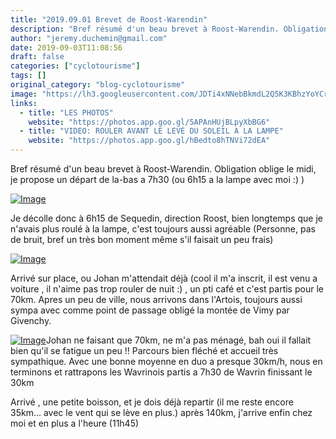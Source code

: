 ```yaml
---
title: "2019.09.01 Brevet de Roost-Warendin"
description: "Bref résumé d'un beau brevet à Roost-Warendin. Obligation oblige le midi, je propose un départ de la-bas a 7h30 (ou 6h15 a la lampe avec moi :) )"
author: "jeremy.duchemin@gmail.com"
date: 2019-09-03T11:08:56
draft: false
categories: ["cyclotourisme"]
tags: []
original_category: "blog-cyclotourisme"
image: "https://lh3.googleusercontent.com/JDTi4xNNebBkmdL2Q5K3KBhzYoYCroBcI4do_SgbWUj8gVa227490GBcFZwXVHi8J3O-ezUAxiBurYt-vzGsD4O-ZKp6KlODnic3JRzrgmJlMtdlOnbXcvSAt62N5GzRygUoLDfbESpcaWfwtHH5WDC857QmJ11v9G3t7Xb_AbBscPYhIs3V2GoCwXTeAtCiwGy2nzFB1QaTGKBfN0gIjs2cH-_yXe6uRygu5-x-ROiLkemE7_Mr-hNf9GCQKYSHnwphSVzOcUfTLOjHfHRH2OX53tfBnr2gwytki9AGHYxWjWikkAQ71xi66V-B0Ls3irEpB_JGGOkohFW5YIx2sLASu6tb-ooUWo1qmWZ_n3qJ7Ac1tbvgisVCq9d5vj4HU2NPZ-S0GOLV0QSldaLjYJOz9P0dC8PvHcWUeGtHcgkhJryztdHRtqxOskjTSqep-NNJVyVYCSrgX4KMBehHA-ItRfMjzxzOWtasI4QldTzQrcLtuqb-qcuYmudWW6KbKoEF2VJOkur4Kd4uiwn3p4nzpvbr6QVv7R1A2UochEG5U55FItx1ZXSnbPakxStotU29oZpXHcs1VpgkrCaiPAL3kajeF5QqUGPWosV_JRuro68iW5QTNDstfoaHWLoq_O6PjBGKIwmw-UUtUyLJT26UUmD7pJFIXv-bgZvLjnn9XqsWkIozQiO6fmMvdI0ggljwXKmH3HVT6mKUcPwavz_K7CfaBeOHmzicIMg5TxfcI6w8=w946-h709-no"
links:
  - title: "LES PHOTOS"
    website: "https://photos.app.goo.gl/5APAnHUjBLpyXbBG6"
  - title: "VIDEO: ROULER AVANT LE LEVÉ DU SOLEIL A LA LAMPE"
    website: "https://photos.app.goo.gl/hBedto8hTNVi72dEA"
---
```


Bref résumé d'un beau brevet à Roost-Warendin.&nbsp;Obligation oblige le midi, je propose un départ de la-bas a 7h30 (ou 6h15 a la lampe avec moi :) )

<!--more-->

[![Image](http://www.cyclo-club-wavrin.fr/images/fixed_links/490-fulltext-6c6a6c87-w1261-h709-no.jpg)](http://www.cyclo-club-wavrin.fr/images/fixed_links/490-fulltext-6c6a6c87-w1261-h709-no.jpg)

Je décolle donc à 6h15 de Sequedin, direction Roost, bien longtemps que je n'avais plus roulé à la lampe, c'est toujours aussi agréable (Personne, pas de bruit, bref un très bon moment même s'il faisait un peu frais)

[![Image](https://lh3.googleusercontent.com/pk0eDJ9TWLRQlQc66pOYPTK6bp0s8mfcO5Is30_6vp2Q7pylJ8B1pBc0XLRLK7abX0Qukws4L1Yr3twYdjcunqTuEcaoDHMxPB0hB02l-yylrBUmPqcod2mA0p2ww2g-U23zqtZcTHKPnmlzBJSLZ0nAUENoeX3c1kHKuXswkx68tWsCEbM6w-vEIwKicl38rSl7k8hkb1z2C2vrRTmijC0_picgtiHV3Bhkw6iEuMd1-xQFTLAk8Tod9tIBmprY0Z44MFzDtf65JNNTjdGxQgT3SSOAhUxpNIgB4oMkR_xvndwhzm4iYx3BfcJz6VCGW-DI75gFgHiCjYwLsMXmCQHVP2-vv3aJSq50PIekDJoj53OUNMwgegw8h90Z6zIUBGcWyLFQjSXWiT2-3xvYw-XmmfJdg6dRvKOgjms9KbsunCSHYgfbWVgNb3Up-bczkYPPNuKRzy4XO2i1Ox__NydufKvtbDl3TuDpzOjyqIllQKBe0a7ScbZ_nQh5aVn4wJhd41uuesH6zx6Ev-YbLDhBIVFHwrjw4xWKoTg14a2w8YSBSe7L92j_Sbe_L1wqsEKT0cb0EniuH0he39YZ1GUair2AL6cr-FDZN7yIXBaEIXCK8AcTe5cixBMcAr-4yReW_2icjvTaRGNiQc81IRoaCU1-hlOwJFIc7glYFZTKP3zKRobwaQKG4HQTxSV_Ks4x417Ka0axRV-c29_qC3RBr__A4gyW4uPNLkGL6dCiGSTM=w1261-h709-no)](https://lh3.googleusercontent.com/pk0eDJ9TWLRQlQc66pOYPTK6bp0s8mfcO5Is30_6vp2Q7pylJ8B1pBc0XLRLK7abX0Qukws4L1Yr3twYdjcunqTuEcaoDHMxPB0hB02l-yylrBUmPqcod2mA0p2ww2g-U23zqtZcTHKPnmlzBJSLZ0nAUENoeX3c1kHKuXswkx68tWsCEbM6w-vEIwKicl38rSl7k8hkb1z2C2vrRTmijC0_picgtiHV3Bhkw6iEuMd1-xQFTLAk8Tod9tIBmprY0Z44MFzDtf65JNNTjdGxQgT3SSOAhUxpNIgB4oMkR_xvndwhzm4iYx3BfcJz6VCGW-DI75gFgHiCjYwLsMXmCQHVP2-vv3aJSq50PIekDJoj53OUNMwgegw8h90Z6zIUBGcWyLFQjSXWiT2-3xvYw-XmmfJdg6dRvKOgjms9KbsunCSHYgfbWVgNb3Up-bczkYPPNuKRzy4XO2i1Ox__NydufKvtbDl3TuDpzOjyqIllQKBe0a7ScbZ_nQh5aVn4wJhd41uuesH6zx6Ev-YbLDhBIVFHwrjw4xWKoTg14a2w8YSBSe7L92j_Sbe_L1wqsEKT0cb0EniuH0he39YZ1GUair2AL6cr-FDZN7yIXBaEIXCK8AcTe5cixBMcAr-4yReW_2icjvTaRGNiQc81IRoaCU1-hlOwJFIc7glYFZTKP3zKRobwaQKG4HQTxSV_Ks4x417Ka0axRV-c29_qC3RBr__A4gyW4uPNLkGL6dCiGSTM=w1261-h709-no)

Arrivé sur place, ou Johan m'attendait déjà (cool il m'a inscrit, il est venu a voiture , il n'aime pas trop rouler de nuit :) , un pti café et c'est partis pour le 70km. Apres un peu de ville, nous arrivons dans l'Artois, toujours aussi sympa avec comme point de passage obligé la montée de Vimy par Givenchy.

[![Image](https://lh3.googleusercontent.com/AUuSFO27DoUSnFCHr6jwHsng_Jhc0hQy2Z2kufEDvzcvlcE56q24p4lGgob1riPEUIbid0xca2wo7fou1oEq_4OzvD5TaK5c3dkFrqr75r77pkpYjBC_mx-uYkc35L3-oYXv4CT3C5EtVCPCvGYbf9PpkOvRnE32uTwQg0K-nMC3Bil20yIyLt-xjMsoUPG1uDjBLGfL85kyN8HGwEybWs9xBQw3E549bLB665H4qep3eAcvJV6AO9Ftqktk0wXnUMEdN7AU_-bbtjFY7Ul4R8DIJkBI5RhN2EvFX4S50H4C-w2xgTLkch-y2kmJC-dOeAc3hU3UkxlTda9UgGTigXJ2CsNUvoqM-OLfFGkCwxm436ke35wRvUXulL975geRB85PX5kZN7uPpftYoHZ3W2FyxNi1OxAYBzHi5di6SkIvLq2ZC4J1WDRulBfGfbaJ8bRGizgkF8txHNcJl1Pvlkjvv0vy2cGNt-FrdUM1DBSxsniIxfofBxC2py7I4whZhAmYIFdXPRd7aNzBD9E3zX6LOBOyq3wm2U9lFiXLYRq2UkbTHig-fKev_YAZ8adiOdVStGY4UoV1IWs-7b1X9gvGyvFITk6Bt7taynbd17_mB6ECeA-veJwvfAST7yXQyKUXdz4OVo7POPuCOjzc9MBlb88agbOYyuqKuDI9p67If9apGVvkumNolP9elGZegOb0A7i-ISQcPToDrjN89QnbdSKxHBdTgJNn4TLfGxxSLYe4=w718-h404-no)](https://lh3.googleusercontent.com/AUuSFO27DoUSnFCHr6jwHsng_Jhc0hQy2Z2kufEDvzcvlcE56q24p4lGgob1riPEUIbid0xca2wo7fou1oEq_4OzvD5TaK5c3dkFrqr75r77pkpYjBC_mx-uYkc35L3-oYXv4CT3C5EtVCPCvGYbf9PpkOvRnE32uTwQg0K-nMC3Bil20yIyLt-xjMsoUPG1uDjBLGfL85kyN8HGwEybWs9xBQw3E549bLB665H4qep3eAcvJV6AO9Ftqktk0wXnUMEdN7AU_-bbtjFY7Ul4R8DIJkBI5RhN2EvFX4S50H4C-w2xgTLkch-y2kmJC-dOeAc3hU3UkxlTda9UgGTigXJ2CsNUvoqM-OLfFGkCwxm436ke35wRvUXulL975geRB85PX5kZN7uPpftYoHZ3W2FyxNi1OxAYBzHi5di6SkIvLq2ZC4J1WDRulBfGfbaJ8bRGizgkF8txHNcJl1Pvlkjvv0vy2cGNt-FrdUM1DBSxsniIxfofBxC2py7I4whZhAmYIFdXPRd7aNzBD9E3zX6LOBOyq3wm2U9lFiXLYRq2UkbTHig-fKev_YAZ8adiOdVStGY4UoV1IWs-7b1X9gvGyvFITk6Bt7taynbd17_mB6ECeA-veJwvfAST7yXQyKUXdz4OVo7POPuCOjzc9MBlb88agbOYyuqKuDI9p67If9apGVvkumNolP9elGZegOb0A7i-ISQcPToDrjN89QnbdSKxHBdTgJNn4TLfGxxSLYe4=w718-h404-no)Johan ne faisant que 70km, ne m'a pas ménagé, bah oui il fallait bien qu'il se fatigue un peu !! Parcours bien fléché et accueil très sympathique.
Avec une bonne moyenne en duo a presque 30km/h, nous en terminons et rattrapons les Wavrinois partis a 7h30 de Wavrin finissant le 30km

Arrivé , une petite boisson, et je dois déjà repartir (il me reste encore 35km... avec le vent qui se lève en plus.)
après 140km, j'arrive enfin chez moi et en plus a l'heure (11h45)